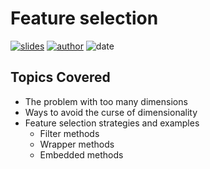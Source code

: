 # Feature selection
[![slides](https://img.shields.io/badge/-view_slides-green?style=flat)](https://nbviewer.jupyter.org/github/GEIA-UFSC/feature_selection/blob/master/presentation.slides.html#/)
[![author](https://img.shields.io/badge/author-%40artur--deluca-blue?style=flat)](https://github.com/artur-deluca)
![date](https://img.shields.io/badge/date-16.08.2019-blue)



## Topics Covered

* The problem with too many dimensions
* Ways to avoid the curse of dimensionality
* Feature selection strategies and examples
  * Filter methods
  * Wrapper methods
  * Embedded methods



